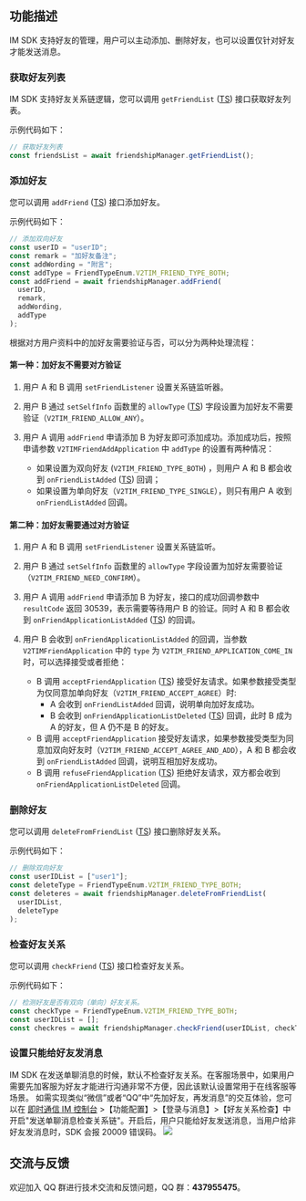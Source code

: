 ## 功能描述

IM SDK 支持好友的管理，用户可以主动添加、删除好友，也可以设置仅针对好友才能发送消息。

### 获取好友列表

IM SDK 支持好友关系链逻辑，您可以调用 `getFriendList` ([TS](https://comm.qq.com/im-react-native-doc/classes/FriendshipManager__________.V2TIMFriendshipManager.html#getFriendList)) 接口获取好友列表。

示例代码如下：

```javascript
// 获取好友列表
const friendsList = await friendshipManager.getFriendList();
```

### 添加好友

您可以调用 `addFriend` ([TS](https://comm.qq.com/im-react-native-doc/classes/FriendshipManager__________.V2TIMFriendshipManager.html#addFriend)) 接口添加好友。

示例代码如下：

```javascript
// 添加双向好友
const userID = "userID";
const remark = "加好友备注";
const addWording = "附言";
const addType = FriendTypeEnum.V2TIM_FRIEND_TYPE_BOTH;
const addFriend = await friendshipManager.addFriend(
  userID,
  remark,
  addWording,
  addType
);
```

根据对方用户资料中的加好友需要验证与否，可以分为两种处理流程：

#### 第一种：加好友不需要对方验证

1. 用户 A 和 B 调用 `setFriendListener` 设置关系链监听器。

2. 用户 B 通过 `setSelfInfo` 函数里的 `allowType` ([TS](https://comm.qq.com/im-react-native-doc/interfaces/interface.V2TimUserFullInfo-1.html#allowType)) 字段设置为加好友不需要验证（`V2TIM_FRIEND_ALLOW_ANY`）。

3. 用户 A 调用 `addFriend` 申请添加 B 为好友即可添加成功。添加成功后，按照申请参数 `V2TIMFriendAddApplication` 中 `addType` 的设置有两种情况：
   - 如果设置为双向好友 (`V2TIM_FRIEND_TYPE_BOTH`) ，则用户 A 和 B 都会收到 `onFriendListAdded` ([TS](https://comm.qq.com/im-react-native-doc/interfaces/interface.V2TimFriendshipListener-1.html#onFriendListAdded)) 回调；
   - 如果设置为单向好友（`V2TIM_FRIEND_TYPE_SINGLE`），则只有用户 A 收到 `onFriendListAdded` 回调。

#### 第二种：加好友需要通过对方验证

1. 用户 A 和 B 调用 `setFriendListener` 设置关系链监听。

2. 用户 B 通过 `setSelfInfo` 函数里的 `allowType` 字段设置为加好友需要验证（`V2TIM_FRIEND_NEED_CONFIRM`）。
3. 用户 A 调用 `addFriend` 申请添加 B 为好友，接口的成功回调参数中 `resultCode` 返回 30539，表示需要等待用户 B 的验证。同时 A 和 B 都会收到 `onFriendApplicationListAdded` ([TS](https://comm.qq.com/im-react-native-doc/interfaces/interface.V2TimFriendshipListener-1.html#onFriendApplicationListAdded)) 的回调。
4. 用户 B 会收到 `onFriendApplicationListAdded` 的回调，当参数 `V2TIMFriendApplication` 中的 `type` 为 `V2TIM_FRIEND_APPLICATION_COME_IN` 时，可以选择接受或者拒绝：
   - B 调用 `acceptFriendApplication` ([TS](https://comm.qq.com/im-react-native-doc/classes/FriendshipManager__________.V2TIMFriendshipManager.html#acceptFriendApplication)) 接受好友请求。如果参数接受类型为仅同意加单向好友（`V2TIM_FRIEND_ACCEPT_AGREE`）时:
     - A 会收到 `onFriendListAdded` 回调，说明单向加好友成功。
     - B 会收到 `onFriendApplicationListDeleted` ([TS](https://comm.qq.com/im-react-native-doc/interfaces/interface.V2TimFriendshipListener-1.html#onFriendApplicationListDeleted)) 回调，此时 B 成为 A 的好友，但 A 仍不是 B 的好友。
   - B 调用 `acceptFriendApplication` 接受好友请求，如果参数接受类型为同意加双向好友时（`V2TIM_FRIEND_ACCEPT_AGREE_AND_ADD`），A 和 B 都会收到 `onFriendListAdded` 回调，说明互相加好友成功。
   - B 调用 `refuseFriendApplication` ([TS](https://comm.qq.com/im-react-native-doc/classes/FriendshipManager__________.V2TIMFriendshipManager.html#refuseFriendApplication)) 拒绝好友请求，双方都会收到 `onFriendApplicationListDeleted` 回调。

### 删除好友

您可以调用 `deleteFromFriendList` ([TS](https://comm.qq.com/im-react-native-doc/classes/FriendshipManager__________.V2TIMFriendshipManager.html#deleteFromFriendList)) 接口删除好友关系。

示例代码如下：

```javascript
// 删除双向好友
const userIDList = ["user1"];
const deleteType = FriendTypeEnum.V2TIM_FRIEND_TYPE_BOTH;
const deleteres = await friendshipManager.deleteFromFriendList(
  userIDList,
  deleteType
);
```

### 检查好友关系

您可以调用 `checkFriend` ([TS](https://comm.qq.com/im-react-native-doc/classes/FriendshipManager__________.V2TIMFriendshipManager.html#checkFriend)) 接口检查好友关系。

示例代码如下：

```javascript
// 检测好友是否有双向（单向）好友关系。
const checkType = FriendTypeEnum.V2TIM_FRIEND_TYPE_BOTH;
const userIDList = [];
const checkres = await friendshipManager.checkFriend(userIDList, checkType);
```

### 设置只能给好友发消息

IM SDK 在发送单聊消息的时候，默认不检查好友关系。在客服场景中，如果用户需要先加客服为好友才能进行沟通非常不方便，因此该默认设置常用于在线客服等场景。
如需实现类似“微信”或者“QQ”中“先加好友，再发消息”的交互体验，您可以在 [即时通信 IM 控制台](https://console.cloud.tencent.com/im) >【功能配置】>【登录与消息】>【好友关系检查】中开启"发送单聊消息检查关系链"。开启后，用户只能给好友发送消息，当用户给非好友发消息时，SDK 会报 20009 错误码。
![](https://main.qcloudimg.com/raw/395c4f35c09d029141fea043ee0f3a8f.png)

## 交流与反馈

欢迎加入 QQ 群进行技术交流和反馈问题，QQ 群：**437955475**。
